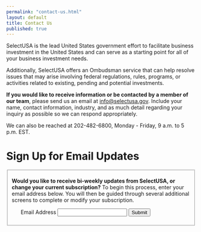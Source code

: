 ```yaml
---
permalink: "contact-us.html"
layout: default
title: Contact Us
published: true
--- 
```



<!--<span class="alignright">OMB Control No. 0625-0143<br>Expiration date: 05/31/2015</span>
<br><br><br><br>-->
SelectUSA is the lead United States government effort to facilitate business investment in the United States and can serve as a starting point for all of your business investment needs.&nbsp;

Additionally, SelectUSA offers an Ombudsman service that can help resolve issues that may arise involving federal regulations, rules, programs, or activities related to existing, pending and potential investments.

**If you would like to receive information or be contacted by a member of our team**, please send us an email at  [info@selectusa.gov](info@selectusa.gov). Include your name, contact information, industry, and as much detail regarding your inquiry as possible so we can respond appropriately. 

We can also be reached at 202-482-6800, Monday - Friday, 9 a.m. to 5 p.m. EST.

# Sign Up for Email Updates

<form accept-charset="UTF-8" action="https://public.govdelivery.com/accounts/USITATRADE/subscribers/qualify" method="post"><input name="utf8" type="hidden" value="✓" /><input name="authenticity_token" type="hidden" value="XfpJ7XUO14X47poLC7Pxh+rmQeTCzazxMIg8+zgs6Sw=" />
<input id="topic_id" name="topic_id" type="hidden" value="USITATRADE_22" />
<fieldset class="emailblast">
<div>
<p><B>Would you like to receive bi-weekly updates from SelectUSA, or change your current subscription?</b> To begin this process, enter your email address below. You will then be guided through several additional screens to complete or modify your subscription.</p>
</div>
<ol class='form'>
<li class='email_fields' style='display: block'>
<label for="email">Email Address</label>
<input class="long" id="email" name="email" type="text" />  <input class="form_button" name="commit" type="submit" value="Submit" />

</li>
</ol>
</fieldset>
</form>

<!--<script type="text/javascript" src="https://formscentral.acrobat.com/Clients/Current/FormsCentral/htmlClient/scripts/adobe.form.embed.min.js"></script>
<script type="text/javascript">;ADOBEFORMS.EmbedForm({formId:"eLM3ExlHydecxMCIAzOLUA"});</script>-->
